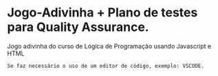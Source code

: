 # Jogo-Adivinha + Plano de testes para Quality Assurance.
Jogo adivinha do curso de Lógica de Programação usando Javascript e HTML 

```
Se faz necessário o uso de um editor de código, exemplo: VSCODE.
```
